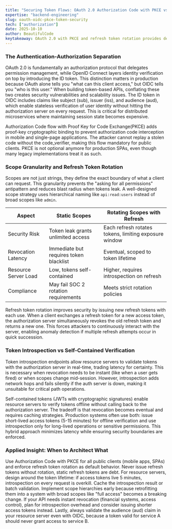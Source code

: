 ```yaml
---
title: "Securing Token Flows: OAuth 2.0 Authorization Code with PKCE vs Implicit Grant in Modern SPAs"
expertise: "backend-engineering"
slug: oauth-oidc-pkce-token-security
tech: ["authorization"]
date: 2025-10-10
author: BeautifulCode
keytakeaway: OAuth 2.0 with PKCE and refresh token rotation provides defense-in-depth security for modern SPAs, while hybrid token validation strategies balance latency and revocation needs in distributed backends.
---
```


### The Authentication-Authorization Separation

OAuth 2.0 is fundamentally an authorization protocol that delegates permission management, while OpenID Connect layers identity verification on top by introducing the ID token. This distinction matters in production because OAuth alone tells you "what can this client access," but OIDC tells you "who is this user." When building token-based APIs, conflating these two creates security vulnerabilities and scalability issues. The ID token in OIDC includes claims like subject (sub), issuer (iss), and audience (aud), which enable stateless verification of user identity without hitting the authorization server on every request. This is critical for distributed microservices where maintaining session state becomes expensive.

Authorization Code flow with Proof Key for Code Exchange(PKCE) adds proof-key cryptographic binding to prevent authorization code interception in mobile and single-page applications. The attacker cannot replay a stolen code without the code_verifier, making this flow mandatory for public clients. PKCE is not optional anymore for production SPAs, even though many legacy implementations treat it as such.

### Scope Granularity and Refresh Token Rotation

Scopes are not just strings, they define the exact boundary of what a client can request. This granularity prevents the "asking for all permissions" antipattern and reduces blast radius when tokens leak. A well-designed scope strategy uses hierarchical naming like `api:read:users` instead of broad scopes like `admin`.

| Aspect | Static Scopes | Rotating Scopes with Refresh |
|--------|---------------|------------------------------|
| Security Risk | Token leak grants unlimited access | Each refresh rotates tokens, limiting exposure window |
| Revocation Latency | Immediate but requires token blacklist | Eventual, scoped to token lifetime |
| Resource Server Load | Low, tokens self-contained | Higher, requires introspection on refresh |
| Compliance | May fail SOC 2 rotation requirements | Meets strict rotation policies |

Refresh token rotation improves security by issuing new refresh tokens with each use. When a client exchanges a refresh token for a new access token, the authorization server simultaneously revokes the old refresh token and returns a new one. This forces attackers to continuously interact with the server, enabling anomaly detection if multiple refresh attempts occur in quick succession.

### Token Introspection vs Self-Contained Verification

Token introspection endpoints allow resource servers to validate tokens with the authorization server in real-time, trading latency for certainty. This is necessary when revocation needs to be instant (like when a user gets fired) or when scopes change mid-session. However, introspection adds network hops and fails silently if the auth server is down, making it unsuitable for critical path operations.

Self-contained tokens (JWTs with cryptographic signatures) enable resource servers to verify tokens offline without calling back to the authorization server. The tradeoff is that revocation becomes eventual and requires caching strategies. Production systems often use both: issue short-lived access tokens (5-15 minutes) for offline verification and use introspection only for long-lived operations or sensitive permissions. This hybrid approach minimizes latency while ensuring security boundaries are enforced.

### Applied Insight: When to Architect What

Use Authorization Code with PKCE for all public clients (mobile apps, SPAs) and enforce refresh token rotation as default behavior. Never issue refresh tokens without rotation, static refresh tokens are debt. For resource servers, design around the token lifetime: if access tokens live 5 minutes, introspection on every request is overkill. Cache the introspection result or batch validation. Implement scope hierarchies early because retrofitting them into a system with broad scopes like "full access" becomes a breaking change. If your API needs instant revocation (financial systems, access control), plan for introspection overhead and consider issuing shorter access tokens instead. Lastly, always validate the audience (aud) claim in your resource server even with OIDC, because a token valid for service A should never grant access to service B.